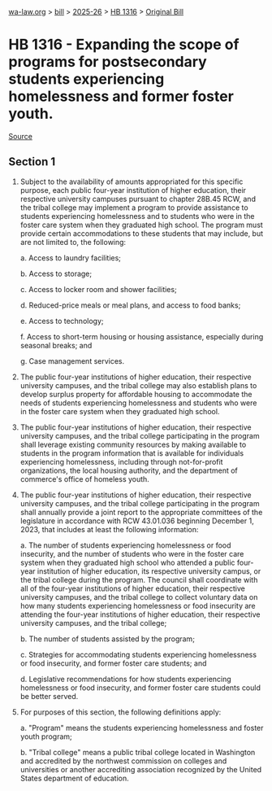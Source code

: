 [wa-law.org](/) > [bill](/bill/) > [2025-26](/bill/2025-26/) > [HB 1316](/bill/2025-26/hb/1316/) > [Original Bill](/bill/2025-26/hb/1316/1/)

# HB 1316 - Expanding the scope of programs for postsecondary students experiencing homelessness and former foster youth.

[Source](http://lawfilesext.leg.wa.gov/biennium/2025-26/Pdf/Bills/House%20Bills/1316.pdf)

## Section 1
1. Subject to the availability of amounts appropriated for this specific purpose, each public four-year institution of higher education, their respective university campuses pursuant to chapter 28B.45 RCW, and the tribal college may implement a program to provide assistance to students experiencing homelessness and to students who were in the foster care system when they graduated high school. The program must provide certain accommodations to these students that may include, but are not limited to, the following:

    a. Access to laundry facilities;

    b. Access to storage;

    c. Access to locker room and shower facilities;

    d. Reduced-price meals or meal plans, and access to food banks;

    e. Access to technology;

    f. Access to short-term housing or housing assistance, especially during seasonal breaks; and

    g. Case management services.

2. The public four-year institutions of higher education, their respective university campuses, and the tribal college may also establish plans to develop surplus property for affordable housing to accommodate the needs of students experiencing homelessness and students who were in the foster care system when they graduated high school.

3. The public four-year institutions of higher education, their respective university campuses, and the tribal college participating in the program shall leverage existing community resources by making available to students in the program information that is available for individuals experiencing homelessness, including through not-for-profit organizations, the local housing authority, and the department of commerce's office of homeless youth.

4. The public four-year institutions of higher education, their respective university campuses, and the tribal college participating in the program shall annually provide a joint report to the appropriate committees of the legislature in accordance with RCW 43.01.036 beginning December 1, 2023, that includes at least the following information:

    a. The number of students experiencing homelessness or food insecurity, and the number of students who were in the foster care system when they graduated high school who attended a public four-year institution of higher education, its respective university campus, or the tribal college during the program. The council shall coordinate with all of the four-year institutions of higher education, their respective university campuses, and the tribal college to collect voluntary data on how many students experiencing homelessness or food insecurity are attending the four-year institutions of higher education, their respective university campuses, and the tribal college;

    b. The number of students assisted by the program;

    c. Strategies for accommodating students experiencing homelessness or food insecurity, and former foster care students; and

    d. Legislative recommendations for how students experiencing homelessness or food insecurity, and former foster care students could be better served.

5. For purposes of this section, the following definitions apply:

    a. "Program" means the students experiencing homelessness and foster youth program;

    b. "Tribal college" means a public tribal college located in Washington and accredited by the northwest commission on colleges and universities or another accrediting association recognized by the United States department of education.
